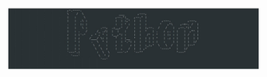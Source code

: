 <div id="header" align="center">
  <img src="https://github.com/iceburned/iceburned/blob/main/Python.jpg"/>
</div>
